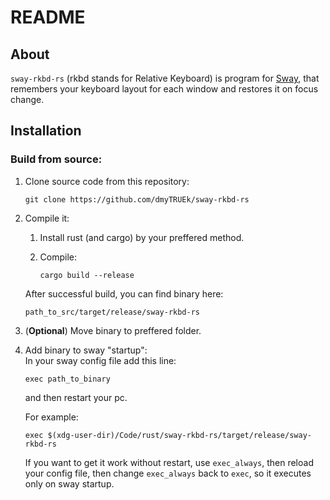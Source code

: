 # README

## About
`sway-rkbd-rs` (rkbd stands for Relative Keyboard) is program for [Sway](https://swaywm.org/),
that remembers your keyboard layout for each window and restores it on focus change.



## Installation
### Build from source:
1. Clone source code from this repository:  
   ```
   git clone https://github.com/dmyTRUEk/sway-rkbd-rs
   ```

2. Compile it:  
   1. Install rust (and cargo) by your preffered method.

   2. Compile:  
      ```
      cargo build --release
      ```

   After successful build, you can find binary here:  
   ```
   path_to_src/target/release/sway-rkbd-rs
   ```

3. (**Optional**) Move binary to preffered folder.

4. Add binary to sway "startup":  
   In your sway config file add this line:  
   ```
   exec path_to_binary
   ```  
   and then restart your pc.

   For example:  
   ```
   exec $(xdg-user-dir)/Code/rust/sway-rkbd-rs/target/release/sway-rkbd-rs
   ```

   If you want to get it work without restart,
   use `exec_always`, then reload your config file,
   then change `exec_always` back to `exec`,
   so it executes only on sway startup.

